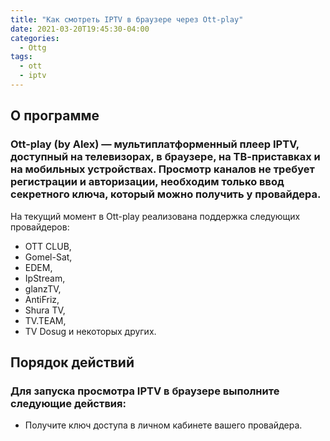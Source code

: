 ```yaml
---
title: "Как смотреть IPTV в браузере через Ott-play"
date: 2021-03-20T19:45:30-04:00
categories:
  - Ottg
tags:
  - ott
  - iptv
---
```


## О программе

### Ott-play (by Alex) — мультиплатформенный плеер IPTV, доступный на телевизорах, в браузере, на ТВ-приставках и на мобильных устройствах. Просмотр каналов не требует регистрации и авторизации, необходим только ввод секретного ключа, который можно получить у провайдера.

На текущий момент в Ott-play реализована поддержка следующих провайдеров:
- OTT CLUB,
- Gomel-Sat,
- EDEM,
- IpStream,
- glanzTV,
- AntiFriz,
- Shura TV,
- TV.TЕAМ,
- TV Dosug
и некоторых других.

## Порядок действий

### Для запуска просмотра IPTV в браузере выполните следующие действия:
* Получите ключ доступа в личном кабинете вашего провайдера.

